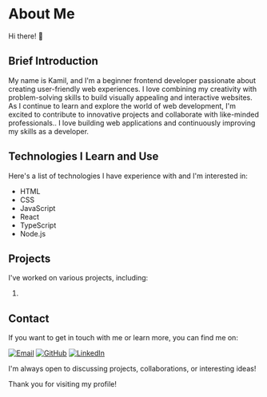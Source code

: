 # About Me

Hi there! 👋

## Brief Introduction

My name is Kamil, and I'm a beginner frontend developer passionate about creating user-friendly web experiences. I love combining my creativity with problem-solving skills to build visually appealing and interactive websites. As I continue to learn and explore the world of web development, I'm excited to contribute to innovative projects and collaborate with like-minded professionals.. I love building web applications and continuously improving my skills as a developer.

## Technologies I Learn and Use

Here's a list of technologies I have experience with and I'm interested in:

- HTML
- CSS
- JavaScript
- React
- TypeScript
- Node.js

## Projects

I've worked on various projects, including:

1. 

## Contact

If you want to get in touch with me or learn more, you can find me on:

[![Email](https://img.shields.io/badge/Email-%40-ff69b4)](mailto:your@email)
[![GitHub](https://img.shields.io/badge/GitHub-%40-181717?logo=github)](https://github.com/your_profile)
[![LinkedIn](https://img.shields.io/badge/LinkedIn-%40-0077B5?logo=linkedin)](https://linkedin.com/in/your_profile)

I'm always open to discussing projects, collaborations, or interesting ideas!

Thank you for visiting my profile!
